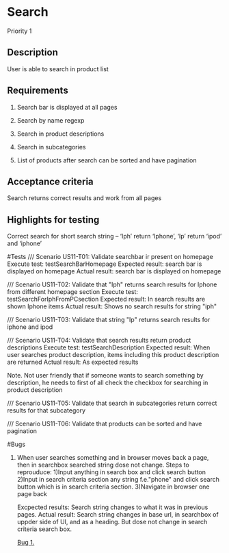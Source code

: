 # Search 
Priority 1
## Description 
User is able to search in product list
## Requirements
1)	Search bar is displayed at all pages

2)	Search by name regexp

3)	Search in product descriptions

4)	Search in subcategories

5)	List of products after search can be sorted and have pagination

## Acceptance criteria
Search returns correct results and work from all pages
## Highlights for testing
Correct search for short search string – ‘Iph’ return ‘Iphone’, ‘Ip’ return ‘ipod’ and ‘iphone’

#Tests
/// Scenario US11-T01: Validate searchbar ir present on homepage
Execute test: testSearchBarHomepage
Expected result: search bar is displayed on homepage
Actual result: search bar is displayed on homepage

/// Scenario US11-T02: Validate that "Iph" returns search results for Iphone from different homepage section
Execute test: testSearchForIphFromPCsection
Expected result: In search results are shown Iphone items
Actual result: Shows no search results for string "iph"

/// Scenario US11-T03: Validate that string "Ip" returns search results for iphone and ipod


/// Scenario US11-T04: Validate that search results return product descriptions
Execute test: testSearchDescription
Expected result: When user searches product description, items including this product description are returned
Actual result: As expected results

Note. Not user friendly that if someone wants to search something by description, he needs to first of all check the checkbox for searching in product description

/// Scenario US11-T05: Validate that search in subcategories return correct results for that subcategory



/// Scenario US11-T06: Validate that products can be sorted and have pagination

#Bugs
1) When user searches something and in browser moves back a page, then in searchbox searched string dose not change.
    Steps to reprouduce:
    1)Input anything in search box and click search button
    2)Input in search criteria section any string f.e."phone" and click search button which is in search criteria section.
    3)Navigate in browser one page back

    Excpected results: Search string changes to what it was in previous pages.
    Actual result: Search string changes in base url, in searchbox of uppder side of UI, and as a heading. But dose not change in search criteria search box.

    [Bug 1.](userStory/Images/US11_Bug_1.png?raw=true "")